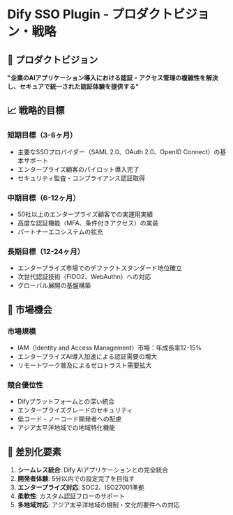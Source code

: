 # Dify SSO Plugin - プロダクトビジョン・戦略

## 🎯 プロダクトビジョン

**"企業のAIアプリケーション導入における認証・アクセス管理の複雑性を解決し、セキュアで統一された認証体験を提供する"**

## 📈 戦略的目標

### 短期目標（3-6ヶ月）
- 主要なSSOプロバイダー（SAML 2.0、OAuth 2.0、OpenID Connect）の基本サポート
- エンタープライズ顧客のパイロット導入完了
- セキュリティ監査・コンプライアンス認証取得

### 中期目標（6-12ヶ月）
- 50社以上のエンタープライズ顧客での実運用実績
- 高度な認証機能（MFA、条件付きアクセス）の実装
- パートナーエコシステムの拡充

### 長期目標（12-24ヶ月）
- エンタープライズ市場でのデファクトスタンダード地位確立
- 次世代認証技術（FIDO2、WebAuthn）への対応
- グローバル展開の基盤構築

## 🎪 市場機会

### 市場規模
- IAM（Identity and Access Management）市場：年成長率12-15%
- エンタープライズAI導入加速による認証需要の増大
- リモートワーク普及によるゼロトラスト需要拡大

### 競合優位性
- Difyプラットフォームとの深い統合
- エンタープライズグレードのセキュリティ
- 低コード・ノーコード開発者への配慮
- アジア太平洋地域での地域特化機能

## 🎲 差別化要素

1. **シームレス統合**: Dify AIアプリケーションとの完全統合
2. **開発者体験**: 5分以内での設定完了を目指す
3. **エンタープライズ対応**: SOC2、ISO27001準拠
4. **柔軟性**: カスタム認証フローのサポート
5. **多地域対応**: アジア太平洋地域の規制・文化的要件への対応 
